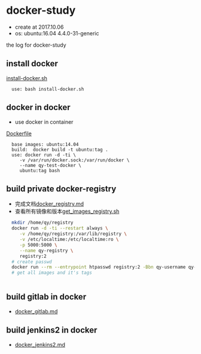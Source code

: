 # docker-study
- create at 2017.10.06
- os: ubuntu:16.04 4.4.0-31-generic 


the log for docker-study

## install docker 

[install-docker.sh](https://github.com/qinya0/docker-study/blob/master/shell/install-docker.sh)
```
  use: bash install-docker.sh
```

## docker in docker
- use docker in container

[Dockerfile](https://github.com/qinya0/docker-study/blob/master/Dockerfiles/docker-in-docker/Dockerfile)
```
  base images: ubuntu:14.04
  build:  docker build -t ubuntu:tag .
  use: docker run -d -ti \
     -v /var/run/docker.sock:/var/run/docker \
     --name qy-test-docker \
     ubuntu:tag bash
```

## build private docker-registry

- 完成文档[docker_registry.md](https://github.com/qinya0/docker-study/blob/master/markdown/docker_registry.md)
- 查看所有镜像和版本[get_images_registry.sh](https://github.com/qinya0/docker-study/blob/master/shell/get_images_registry.sh)

```bash
  mkdir /home/qy/registry
  docker run -d -ti --restart always \
     -v /home/qy/registry:/var/lib/registry \
     -v /etc/localtime:/etc/localtime:ro \
     -p 5000:5000 \
     --name qy-registry \
     registry:2
  # create passwd
  docker run --rm --entrypoint htpasswd registry:2 -Bbn qy-username qy-passwd
  # get all images and it's tags
  
```

## build gitlab in docker

- [docker_gitlab.md](https://github.com/qinya0/docker-study/blob/master/markdown/docker_gitlab.md)


## build jenkins2 in docker

- [docker_jenkins2.md](https://github.com/qinya0/docker-study/blob/master/markdown/docker_jenkins2.md)
